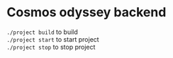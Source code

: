 # Cosmos odyssey backend
`./project build` to build  
`./project start` to start project  
`./project stop` to stop project  

